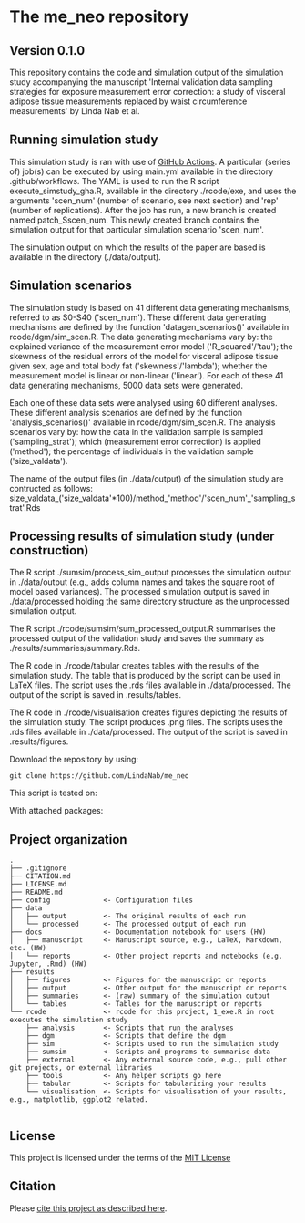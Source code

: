 # The me_neo repository

## Version 0.1.0
This repository contains the code and simulation output of the simulation study accompanying the manuscript 'Internal validation data sampling strategies for exposure measurement error correction:  a study of visceral adipose tissue measurements replaced by waist circumference measurements' by Linda Nab et al.

## Running simulation study
This simulation study is ran with use of [GitHub Actions](https://github.com/features/actions). A particular (series of) job(s) can be executed by using main.yml available in the directory .github/workflows. The YAML is used to run the R script execute_simstudy_gha.R, available in the directory ./rcode/exe, and uses the arguments 'scen_num' (number of scenario, see next section) and 'rep' (number of replications). After the job has run, a new branch is created named patch_Sscen_num. This newly created branch contains the simulation output for that particular simulation scenario 'scen_num'.

The simulation output on which the results of the paper are based is available in the directory (./data/output). 

## Simulation scenarios
The simulation study is based on 41 different data generating mechanisms, referred to as S0-S40 ('scen_num'). These different data generating mechanisms are defined by the function 'datagen_scenarios()' available in rcode/dgm/sim_scen.R. The data generating mechanisms vary by: the explained variance of the measurement error model ('R_squared'/'tau'); the skewness of the residual errors of the model for visceral adipose tissue given sex, age and total body fat ('skewness'/'lambda'); whether the measurement model is linear or non-linear ('linear'). For each of these 41 data generating mechanisms, 5000 data sets were generated.

Each one of these data sets were analysed using 60 different analyses. These different analysis scenarios are defined by the function 'analysis_scenarios()' available in rcode/dgm/sim_scen.R. The analysis scenarios vary by: how the data in the validation sample is sampled ('sampling_strat'); which (measurement error correction) is applied ('method'); the percentage of individuals in the validation sample ('size_valdata').

The name of the output files (in ./data/output) of the simulation study are contructed as follows:
size_valdata_('size_valdata'*100)/method_'method'/'scen_num'_'sampling_strat'.Rds

## Processing results of simulation study (under construction)
The R script ./sumsim/process_sim_output processes the simulation output in ./data/output (e.g., adds column names and takes the square root of model based variances). The processed simulation output is saved in ./data/processed holding the same directory structure as the unprocessed simulation output. 

The R script ./rcode/sumsim/sum_processed_output.R summarises the processed output of the validation study and saves the summary as ./results/summaries/summary.Rds. 

The R code in ./rcode/tabular creates tables with the results of the simulation study. The table that is produced by the script can be used in LaTeX files. The script uses the .rds files available in ./data/processed. The output of the script is saved in .results/tables.

The R code in ./rcode/visualisation creates figures depicting the results of the simulation study. The script produces .png files. The scripts uses the .rds files available in ./data/processed. The output of the script is saved in .results/figures.

Download the repository by using:
```console
git clone https://github.com/LindaNab/me_neo
```

This script is tested on:


With attached packages:


## Project organization

```
.
├── .gitignore
├── CITATION.md
├── LICENSE.md
├── README.md
├── config             <- Configuration files
├── data
│   ├── output         <- The original results of each run
│   └── processed      <- The processed output of each run
├── docs               <- Documentation notebook for users (HW)
│   ├── manuscript     <- Manuscript source, e.g., LaTeX, Markdown, etc. (HW)
│   └── reports        <- Other project reports and notebooks (e.g. Jupyter, .Rmd) (HW)
├── results
│   ├── figures        <- Figures for the manuscript or reports
│   ├── output         <- Other output for the manuscript or reports
│   ├── summaries      <- (raw) summary of the simulation output
│   └── tables         <- Tables for the manuscript or reports
└── rcode              <- rcode for this project, 1_exe.R in root executes the simulation study
    ├── analysis       <- Scripts that run the analyses
    ├── dgm            <- Scripts that define the dgm
    ├── sim            <- Scripts used to run the simulation study
    ├── sumsim         <- Scripts and programs to summarise data
    ├── external       <- Any external source code, e.g., pull other git projects, or external libraries
    ├── tools          <- Any helper scripts go here
    ├── tabular        <- Scripts for tabularizing your results
    └── visualisation  <- Scripts for visualisation of your results, e.g., matplotlib, ggplot2 related.


```


## License

This project is licensed under the terms of the [MIT License](/LICENSE.md)

## Citation

Please [cite this project as described here](/CITATION.md).
